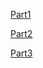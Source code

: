  [Part1](https://sh4dy.com/2024/06/29/learning_llvm_01/)
<br>

[Part2](https://sh4dy.com/2024/07/06/learning_llvm_02/)
<br>

[Part3](https://sh4dy.com/2024/11/24/learning_llvm_03/)
